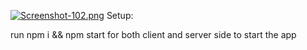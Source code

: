 [![Screenshot-102.png](https://i.postimg.cc/SRZppXBZ/Screenshot-102.png)](https://postimg.cc/T5WsVPYm)
Setup:

run npm i && npm start for both client and server side to start the app